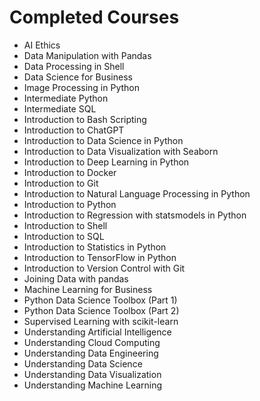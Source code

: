
# Completed Courses

- AI Ethics
- Data Manipulation with Pandas
- Data Processing in Shell
- Data Science for Business
- Image Processing in Python
- Intermediate Python
- Intermediate SQL
- Introduction to Bash Scripting
- Introduction to ChatGPT
- Introduction to Data Science in Python
- Introduction to Data Visualization with Seaborn
- Introduction to Deep Learning in Python
- Introduction to Docker
- Introduction to Git
- Introduction to Natural Language Processing in Python
- Introduction to Python
- Introduction to Regression with statsmodels in Python
- Introduction to Shell
- Introduction to SQL
- Introduction to Statistics in Python
- Introduction to TensorFlow in Python
- Introduction to Version Control with Git
- Joining Data with pandas
- Machine Learning for Business
- Python Data Science Toolbox (Part 1)
- Python Data Science Toolbox (Part 2)
- Supervised Learning with scikit-learn
- Understanding Artificial Intelligence
- Understanding Cloud Computing
- Understanding Data Engineering
- Understanding Data Science
- Understanding Data Visualization
- Understanding Machine Learning
